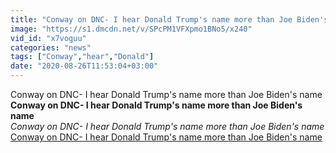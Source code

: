 ```yaml
---
title: "Conway on DNC- I hear Donald Trump's name more than Joe Biden's name"
image: "https://s1.dmcdn.net/v/SPcPM1VFXpmo1BNo5/x240"
vid_id: "x7voguu"
categories: "news"
tags: ["Conway","hear","Donald"]
date: "2020-08-26T11:53:04+03:00"
---
```

Conway on DNC- I hear Donald Trump's name more than Joe Biden's name<br><b>Conway on DNC- I hear Donald Trump's name more than Joe Biden's name</b><br> <i>Conway on DNC- I hear Donald Trump's name more than Joe Biden's name</i><br> <u>Conway on DNC- I hear Donald Trump's name more than Joe Biden's name</u>
